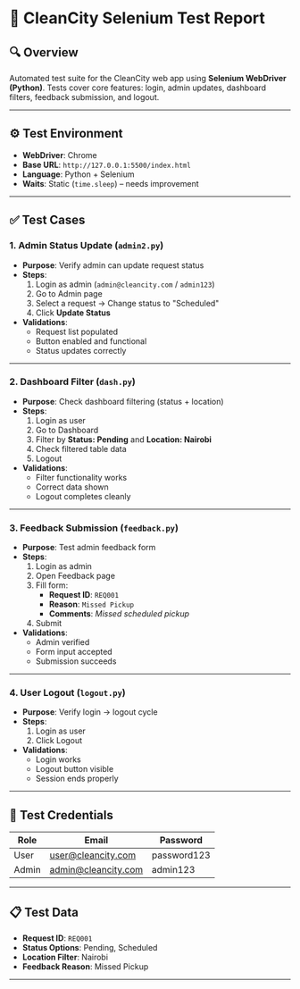 # 🧪 CleanCity Selenium Test Report

## 🔍 Overview
Automated test suite for the CleanCity web app using **Selenium WebDriver (Python)**. Tests cover core features: login, admin updates, dashboard filters, feedback submission, and logout.

---

## ⚙️ Test Environment
- **WebDriver**: Chrome
- **Base URL**: `http://127.0.0.1:5500/index.html`
- **Language**: Python + Selenium
- **Waits**: Static (`time.sleep`) – needs improvement

---

## ✅ Test Cases

### 1. **Admin Status Update (`admin2.py`)**
- **Purpose**: Verify admin can update request status
- **Steps**:
  1. Login as admin (`admin@cleancity.com` / `admin123`)
  2. Go to Admin page
  3. Select a request → Change status to "Scheduled"
  4. Click **Update Status**
- **Validations**:
  - Request list populated
  - Button enabled and functional
  - Status updates correctly

---

### 2. **Dashboard Filter (`dash.py`)**
- **Purpose**: Check dashboard filtering (status + location)
- **Steps**:
  1. Login as user
  2. Go to Dashboard
  3. Filter by **Status: Pending** and **Location: Nairobi**
  4. Check filtered table data
  5. Logout
- **Validations**:
  - Filter functionality works
  - Correct data shown
  - Logout completes cleanly

---

### 3. **Feedback Submission (`feedback.py`)**
- **Purpose**: Test admin feedback form
- **Steps**:
  1. Login as admin
  2. Open Feedback page
  3. Fill form:
     - **Request ID**: `REQ001`
     - **Reason**: `Missed Pickup`
     - **Comments**: _Missed scheduled pickup_
  4. Submit
- **Validations**:
  - Admin verified
  - Form input accepted
  - Submission succeeds

---

### 4. **User Logout (`logout.py`)**
- **Purpose**: Verify login → logout cycle
- **Steps**:
  1. Login as user
  2. Click Logout
- **Validations**:
  - Login works
  - Logout button visible
  - Session ends properly

---

## 🔐 Test Credentials

| Role         | Email                  | Password     |
|--------------|------------------------|--------------|
| User         | user@cleancity.com     | password123  |
| Admin        | admin@cleancity.com    | admin123     |

---

## 📋 Test Data

- **Request ID**: `REQ001`
- **Status Options**: Pending, Scheduled
- **Location Filter**: Nairobi
- **Feedback Reason**: Missed Pickup

---

